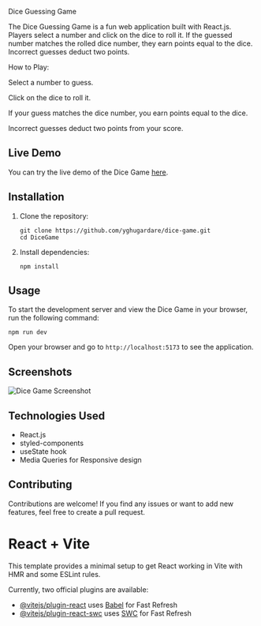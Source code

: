 
Dice Guessing Game

The Dice Guessing Game is a fun web application built with React.js. Players select a number and click on the dice to roll it. If the guessed number matches the rolled dice number, they earn points equal to the dice. Incorrect guesses deduct two points.

How to Play:

Select a number to guess.

Click on the dice to roll it.

If your guess matches the dice number, you earn points equal to the dice.

Incorrect guesses deduct two points from your score.

## Live Demo

You can try the live demo of the Dice Game [here](https://example.com).

## Installation

1. Clone the repository:

   ```
   git clone https://github.com/yghugardare/dice-game.git
   cd DiceGame
   ```

2. Install dependencies:

   ```
   npm install
   ```

## Usage

To start the development server and view the Dice Game in your browser, run the following command:

```
npm run dev
```

Open your browser and go to `http://localhost:5173` to see the application.

## Screenshots

![Dice Game Screenshot](/screenshots/dice-game-screenshot.png)

## Technologies Used

- React.js
- styled-components
- useState hook
- Media Queries for Responsive design

## Contributing

Contributions are welcome! If you find any issues or want to add new features, feel free to create a pull request.















# React + Vite

This template provides a minimal setup to get React working in Vite with HMR and some ESLint rules.

Currently, two official plugins are available:

- [@vitejs/plugin-react](https://github.com/vitejs/vite-plugin-react/blob/main/packages/plugin-react/README.md) uses [Babel](https://babeljs.io/) for Fast Refresh
- [@vitejs/plugin-react-swc](https://github.com/vitejs/vite-plugin-react-swc) uses [SWC](https://swc.rs/) for Fast Refresh
